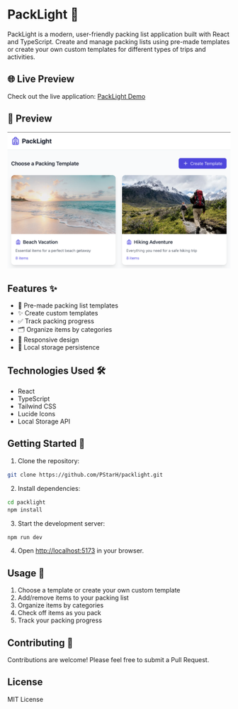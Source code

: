 # PackLight 🎒

PackLight is a modern, user-friendly packing list application built with React and TypeScript. Create and manage packing lists using pre-made templates or create your own custom templates for different types of trips and activities.

## 🌐 Live Preview

Check out the live application: [PackLight Demo](https://pack-light-lovat.vercel.app/)

## 📸 Preview

![PackLight Screenshot](./screenshot.png)

## Features ✨

- 📝 Pre-made packing list templates
- ✨ Create custom templates
- ✅ Track packing progress
- 🗂️ Organize items by categories
- 📱 Responsive design
- 💾 Local storage persistence

## Technologies Used 🛠️

- React
- TypeScript
- Tailwind CSS
- Lucide Icons
- Local Storage API

## Getting Started 🚀

1. Clone the repository:
```bash
git clone https://github.com/PStarH/packlight.git
```

2. Install dependencies:
```bash
cd packlight
npm install
```

3. Start the development server:
```bash
npm run dev
```

4. Open [http://localhost:5173](http://localhost:5173) in your browser.

## Usage 📖

1. Choose a template or create your own custom template
2. Add/remove items to your packing list
3. Organize items by categories
4. Check off items as you pack
5. Track your packing progress

## Contributing 🤝

Contributions are welcome! Please feel free to submit a Pull Request.

## License
MIT License